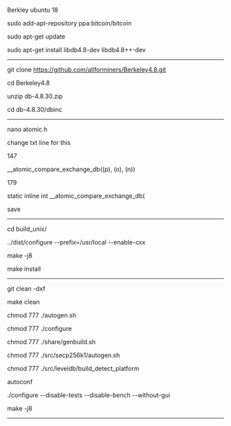 Berkley ubuntu 18


sudo add-apt-repository ppa:bitcoin/bitcoin

sudo apt-get update

sudo apt-get install libdb4.8-dev libdb4.8++-dev

**************************

git clone https://github.com/allforminers/Berkeley4.8.git

cd Berkeley4.8

unzip db-4.8.30.zip

cd db-4.8.30/dbinc

**************************

nano atomic.h

change txt line for this

147 


__atomic_compare_exchange_db((p), (o), (n)) 


179 

static inline int __atomic_compare_exchange_db(

save

**************************

cd build_unix/

../dist/configure --prefix=/usr/local --enable-cxx

make -j8

make install

**************************

git clean -dxf

make clean

chmod 777 ./autogen.sh

chmod 777 ./configure

chmod 777 ./share/genbuild.sh

chmod 777 ./src/secp256k1/autogen.sh

chmod 777 ./src/leveldb/build_detect_platform

autoconf

./configure --disable-tests --disable-bench --without-gui

make -j8


**************************